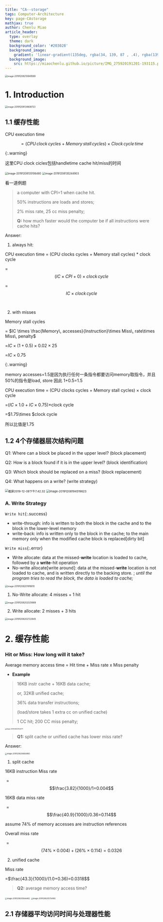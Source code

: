 ```yaml
---
title: "CA--storage"
tags: Computer-Architecture
key: page-CAstorage
mathjax: true
author: Chenlu Miao
article_header:
  type: overlay
  theme: dark
  background_color: '#203028'
  background_image:
    gradient: 'linear-gradient(135deg, rgba(34, 139, 87 , .4), rgba(139, 34, 139, .4))'
  background_image:
    src: https://miaochenlu.github.io/picture/IMG_275920191201-193115.png
---
```


<img src="https://miaochenlu.github.io/picture/image-20191208210849569.png" alt="image-20191208210849569" style="zoom:50%;" />

<!--more-->

<style>
  .page__header .header__brand path {
    fill: rgba(255, 255, 255, .95);
  }
</style>

<br/>

# 1. Introduction

<img src="https://miaochenlu.github.io/picture/image-20191208134608723.png" alt="image-20191208134608723" style="zoom:50%;" />



## 1.1 缓存性能

CPU execution time

$$=(CPU\, clock\, cycles + Memory\, stall\, cycles)\times Clock\, cycle\, time$$

{:.warning}

这里CPU clock cicles包括handletime  cache hit/miss的时间

<img src="https://miaochenlu.github.io/picture/image-20191208135106480.png" alt="image-20191208135106480" style="zoom:60%;" />

<img src="https://miaochenlu.github.io/picture/image-20191208135244903.png" alt="image-20191208135244903" style="zoom:60%;" />



看一道例题

> a computer with CPI=1 when cache hit.  
>
> 50% instructions are loads and stores;
>
>  2% miss rate, 25 cc miss penalty;
>
> **Q:** how much faster would the computer be if all instructions were cache hits?

Answer:

1. always hit:

CPU execution time = (CPU clocks cycles + Memory stall cycles) * clock cycle

=$$(IC \times CPI + 0) \times clock\,cycle$$

=$$IC \times clock\, cycle$$

<br/>

2. with misses

Memory stall cycles

= $IC \times \frac{Memory\, accesses}{Instruction}\times Miss\, rate\times Miss\, penalty$

=$IC\times(1+0.5)\times 0.02\times 25$

=$IC\times 0.75$

{:.warning}

memory accesses=1.5是因为执行任何一条指令都要访问memory取指令，并且50%的指令是load, store 因此 1+0.5=1.5

CPU execution time = (CPU clocks cycles + Memory stall cycles) $\times$ clock cycle

=$(IC\times 1.0+IC\times 0.75)\times$clock cycle

=$1.75\times $clock cycle

所以比值是1.75



## 1.2 4个存储器层次结构问题

Q1: Where can a block be placed in the upper level? (block placement)

Q2: How is a block found if it is in the upper level? (block identification)

Q3: Which block should be replaced on a miss? (block replacement)

Q4: What happens on a write? (write strategy)

<img src="https://miaochenlu.github.io/picture/2019-12-08.7.42.32.png" alt="截屏2019-12-08下午7.42.32" style="zoom:67%;" />

<img src="https://miaochenlu.github.io/picture/image-20191208194519623.png" alt="image-20191208194519623" style="zoom: 67%;" />



### A. Write Strategy

`Write hit`{:.success}

* write-through: info is written to both the block in the cache and to the block in the lower-level memory
* write-back: info is written only to the block in the cache;  to the main memory only when the modified cache block is replaced[dirty bit]

`Write miss`{:.error}

* Write allocate: data at the missed-**write** location is loaded to cache, followed by a **write**-hit operation  
* No-write allocate[write around]: data at the missed-**write** location is not loaded to cache, and is written directly to the backing store.  ;  *until the program tries to read the block, the data is loaded to cache;*



<img src="/Users/jones/Library/Application Support/typora-user-images/image-20191208201918610.png" alt="image-20191208201918610" style="zoom:50%;" />

1. No-Write allocate:  4 misses + 1 hit

<img src="/Users/jones/Library/Application Support/typora-user-images/image-20191208202025669.png" alt="image-20191208202025669" style="zoom:50%;" />

2. Write allocate:  2 misses + 3 hits

<img src="/Users/jones/Library/Application Support/typora-user-images/image-20191208202722945.png" alt="image-20191208202722945" style="zoom:50%;" />

# 2. 缓存性能



### Hit or Miss: How long will it take?

Average memory access time = Hit time + Miss rate x Miss penalty

* **Example**

> 16KB instr cache + 16KB data cache;
>
>  or, 32KB unified cache;
>
>  36% data transfer instructions;
>
>  (load/store takes 1 extra cc on unified cache)
>
> 1 CC hit; 200 CC miss penalty;

<img src="/Users/jones/Library/Application Support/typora-user-images/image-20191208204528711.png" alt="image-20191208204528711" style="zoom:30%;" />

> **Q1:** split cache or unified cache has lower miss rate? 

Answer:

<img src="/Users/jones/Library/Application Support/typora-user-images/image-20191208204804983.png" alt="image-20191208204804983" style="zoom:40%;" />

1. split cache

16KB instruction Miss rate

​		= $$\frac{3.82}{1000}/1=0.004$$

16KB data miss rate

​		=$$\frac{40.9}{1000}/0.36=0.114$$

assume 74% of memory accesses are instruction references

Overall miss rate

​		=$$(74\%\times 0.004)+(26\%\times 0.114)=0.0326$$

2. unified cache

Miss rate

=$\frac{43.3}{1000}/(1.0+0.36)=0.0318$$

> **Q2:** average memory access time?

<img src="/Users/jones/Library/Application Support/typora-user-images/image-20191208205644462.png" alt="image-20191208205644462" style="zoom:40%;" />

<img src="/Users/jones/Library/Application Support/typora-user-images/image-20191208205754992.png" alt="image-20191208205754992" style="zoom:40%;" />



## 2.1 存储器平均访问时间与处理器性能




